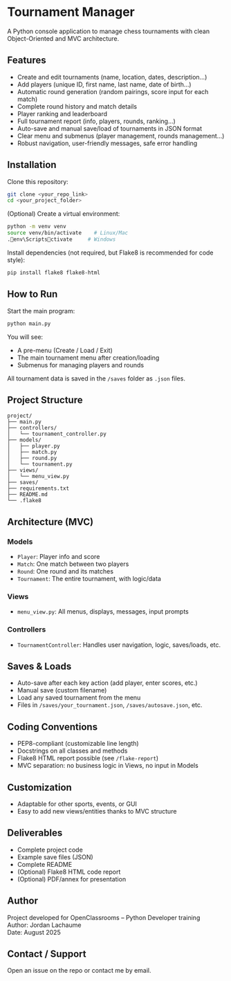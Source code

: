 # Tournament Manager

A Python console application to manage chess tournaments with clean Object-Oriented and MVC architecture.

## Features

- Create and edit tournaments (name, location, dates, description…)
- Add players (unique ID, first name, last name, date of birth…)
- Automatic round generation (random pairings, score input for each match)
- Complete round history and match details
- Player ranking and leaderboard
- Full tournament report (info, players, rounds, ranking…)
- Auto-save and manual save/load of tournaments in JSON format
- Clear menu and submenus (player management, rounds management…)
- Robust navigation, user-friendly messages, safe error handling

## Installation

Clone this repository:
```bash
git clone <your_repo_link>
cd <your_project_folder>
```

(Optional) Create a virtual environment:
```bash
python -m venv venv
source venv/bin/activate    # Linux/Mac
.env\Scriptsctivate     # Windows
```

Install dependencies (not required, but Flake8 is recommended for code style):
```bash
pip install flake8 flake8-html
```

## How to Run

Start the main program:
```bash
python main.py
```

You will see:
- A pre-menu (Create / Load / Exit)
- The main tournament menu after creation/loading
- Submenus for managing players and rounds

All tournament data is saved in the `/saves` folder as `.json` files.

## Project Structure

```
project/
├── main.py
├── controllers/
│   └── tournament_controller.py
├── models/
│   ├── player.py
│   ├── match.py
│   ├── round.py
│   └── tournament.py
├── views/
│   └── menu_view.py
├── saves/
├── requirements.txt
├── README.md
└── .flake8
```

## Architecture (MVC)

### Models
- `Player`: Player info and score
- `Match`: One match between two players
- `Round`: One round and its matches
- `Tournament`: The entire tournament, with logic/data

### Views
- `menu_view.py`: All menus, displays, messages, input prompts

### Controllers
- `TournamentController`: Handles user navigation, logic, saves/loads, etc.

## Saves & Loads

- Auto-save after each key action (add player, enter scores, etc.)
- Manual save (custom filename)
- Load any saved tournament from the menu
- Files in `/saves/your_tournament.json`, `/saves/autosave.json`, etc.

## Coding Conventions

- PEP8-compliant (customizable line length)
- Docstrings on all classes and methods
- Flake8 HTML report possible (see `/flake-report`)
- MVC separation: no business logic in Views, no input in Models

## Customization

- Adaptable for other sports, events, or GUI
- Easy to add new views/entities thanks to MVC structure

## Deliverables

- Complete project code
- Example save files (JSON)
- Complete README
- (Optional) Flake8 HTML code report
- (Optional) PDF/annex for presentation

## Author

Project developed for OpenClassrooms – Python Developer training  
Author: Jordan Lachaume  
Date: August 2025

## Contact / Support

Open an issue on the repo or contact me by email.
